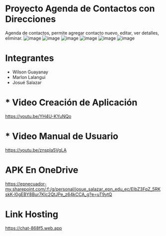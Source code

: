 # Proyecto Agenda de Contactos con Direcciones
 Agenda de contactos, permite agregar contacto nuevo, editar, ver detalles, eliminar.
![image](https://github.com/JosueSalazar7/ProyectoContactos/assets/117753844/311bea0c-25a5-4d4d-af8a-ad592b551cfe)
![image](https://github.com/JosueSalazar7/ProyectoContactos/assets/117753844/de5849ef-9f3d-4fd0-bd6f-d5379bd30957)
![image](https://github.com/JosueSalazar7/ProyectoContactos/assets/117753844/2a9b5896-a118-4e2d-8261-9f477dc45a70)
![image](https://github.com/JosueSalazar7/ProyectoContactos/assets/117753844/19860651-cb1d-4a64-a179-139ac8afe98c)
![image](https://github.com/JosueSalazar7/ProyectoContactos/assets/117753844/10700a70-43d8-48e3-a078-26614c6f200b)
![image](https://github.com/JosueSalazar7/ProyectoContactos/assets/117753844/8491e984-9ce7-416c-837a-7477b21944df)


# Integrantes

  * Wilson Guayanay
  * Marlon Lalangui
  * Josué Salazar
    
# * Video Creación de Aplicación
  
https://youtu.be/YH4U-KYuNQo

# * Video Manual de Usuario

https://youtu.be/znspIa5VgLA

# APK En OneDrive

https://epnecuador-my.sharepoint.com/:f:/g/personal/josue_salazar_epn_edu_ec/ElbZ3FqZ_5RKskK-l0gEBY8Bur7Klc2QtJPe_z64kCCA_g?e=uT9ytQ

# Link Hosting
  https://chat-868f5.web.app

